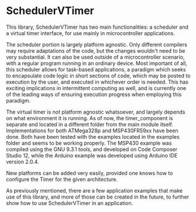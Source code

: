 # SchedulerVTimer

This library, SchedulerVTimer has two main functionalities: a scheduler and a virtual timer interface, for use mainly in microcontroller applications. 

The scheduler portion is largely platform agnostic. Only different compilers may require adaptations of the code, but the changes wouldn't
need to be very substantial. It can also be used outside of a microcontroller scenario, with a regular program running in an ordinary device.
Most important of all, this scheduler allows for task-based applications, a paradigm which seeks to encapsulate code logic in short sections of code, which may be posted to execution by the user, and executed in whichever order is needed. This has exciting implications in intermittent computing as well, and is 
currently one of the leading ways of ensuring execution progress when employing this paradigm.

The virtual timer is not platform agnostic whatsoever, and largely depends on what environment it is running. As of now, the timer_component is separate and located in a different folder from the main module itself. Implementations for both ATMega328p and MSP430FR59xx have been done. Both have been tested with the examples located in the examples folder and seems to be working properly. The MSP430 example was compiled using the GNU 9.3.1 tools, and developed on Code Composer Studio 12, while the Arduino example was developed using Arduino IDE version 2.0.4.

New platforms can be added very easily, provided one knows how to configure the Timer for the given architecture.

As previously mentioned, there are a few application examples that make use of this library, and more of those can be created in the future, to further show how to use SchedulerVTimer in an application.

